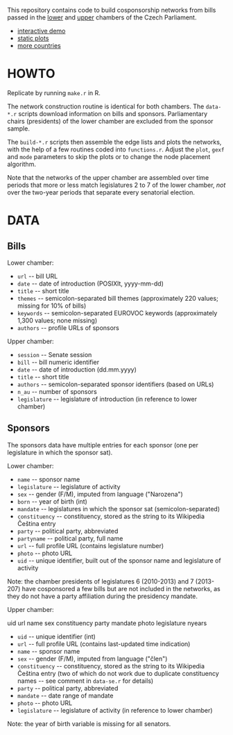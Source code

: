 This repository contains code to build cosponsorship networks from bills passed in the [lower](http://www.psp.cz/) and [upper]() chambers of the Czech Parliament.

- [interactive demo](http://f.briatte.org/parlviz/parlamentu/)
- [static plots](http://f.briatte.org/parlviz/parlamentu/plots.html)
- [more countries](https://github.com/briatte/parlnet)

# HOWTO

Replicate by running `make.r` in R.

The network construction routine is identical for both chambers. The `data-*.r` scripts download information on bills and sponsors. Parliamentary chairs (presidents) of the lower chamber are excluded from the sponsor sample.

The `build-*.r` scripts then assemble the edge lists and plots the networks, with the help of a few routines coded into `functions.r`. Adjust the `plot`, `gexf` and `mode` parameters to skip the plots or to change the node placement algorithm.

Note that the networks of the upper chamber are assembled over time periods that more or less match legislatures 2 to 7 of the lower chamber, _not_ over the two-year periods that separate every senatorial election.

# DATA

## Bills

Lower chamber:

- `url` -- bill URL
- `date` -- date of introduction (POSIXlt, yyyy-mm-dd)
- `title` -- short title
- `themes` -- semicolon-separated bill themes (approximately 220 values; missing for 10% of bills)
- `keywords` -- semicolon-separated EUROVOC keywords (approximately 1,300 values; none missing)
- `authors` -- profile URLs of sponsors

Upper chamber:

- `session` -- Senate session
- `bill` -- bill numeric identifier
- `date` -- date of introduction (dd.mm.yyyy)
- `title` -- short title
- `authors` -- semicolon-separated sponsor identifiers (based on URLs)
- `n_au` -- number of sponsors
- `legislature` -- legislature of introduction (in reference to lower chamber)

## Sponsors

The sponsors data have multiple entries for each sponsor (one per legislature in which the sponsor sat).

Lower chamber:

- `name` -- sponsor name
- `legislature` -- legislature of activity
- `sex` -- gender (F/M), imputed from language ("Narozena")
- `born` -- year of birth (int)
- `mandate` -- legislatures in which the sponsor sat (semicolon-separated)
- `constituency` -- constituency, stored as the string to its Wikipedia Čeština entry
- `party` -- political party, abbreviated
- `partyname` -- political party, full name
- `url` -- full profile URL (contains legislature number)
- `photo` -- photo URL
- `uid` -- unique identifier, built out of the sponsor name and legislature of activity

Note: the chamber presidents of legislatures 6 (2010-2013) and 7 (2013-207) have cosponsored a few bills but are not included in the networks, as they do not have a party affiliation during the presidency mandate.

Upper chamber:

uid	url	name	sex	constituency	party	mandate	photo	legislature	nyears

- `uid` -- unique identifier (int)
- `url` -- full profile URL (contains last-updated time indication)
- `name` -- sponsor name
- `sex` -- gender (F/M), imputed from language ("člen")
- `constituency` -- constituency, stored as the string to its Wikipedia Čeština entry (two of which do not work due to duplicate constituency names -- see comment in `data-se.r` for details)
- `party` -- political party, abbreviated
- `mandate` -- date range of mandate
- `photo` -- photo URL
- `legislature` -- legislature of activity (in reference to lower chamber)

Note: the year of birth variable is missing for all senators.
